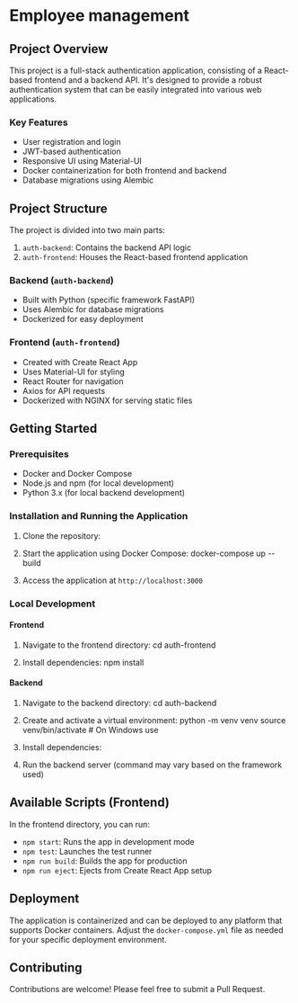 # Employee management

## Project Overview

This project is a full-stack authentication application, consisting of a React-based frontend and a backend API. It's designed to provide a robust authentication system that can be easily integrated into various web applications.

### Key Features

- User registration and login
- JWT-based authentication
- Responsive UI using Material-UI
- Docker containerization for both frontend and backend
- Database migrations using Alembic

## Project Structure

The project is divided into two main parts:

1. `auth-backend`: Contains the backend API logic
2. `auth-frontend`: Houses the React-based frontend application

### Backend (`auth-backend`)

- Built with Python (specific framework FastAPI)
- Uses Alembic for database migrations
- Dockerized for easy deployment

### Frontend (`auth-frontend`)

- Created with Create React App
- Uses Material-UI for styling
- React Router for navigation
- Axios for API requests
- Dockerized with NGINX for serving static files

## Getting Started

### Prerequisites

- Docker and Docker Compose
- Node.js and npm (for local development)
- Python 3.x (for local backend development)

### Installation and Running the Application

1. Clone the repository:

2. Start the application using Docker Compose: docker-compose up --build

3. Access the application at `http://localhost:3000`

### Local Development

#### Frontend

1. Navigate to the frontend directory: cd auth-frontend

2. Install dependencies: npm install

#### Backend

1. Navigate to the backend directory:
  cd auth-backend

2. Create and activate a virtual environment:
  python -m venv venv
   source venv/bin/activate  # On Windows use
   
3. Install dependencies:


   
4. Run the backend server (command may vary based on the framework used)

## Available Scripts (Frontend)

In the frontend directory, you can run:

- `npm start`: Runs the app in development mode
- `npm test`: Launches the test runner
- `npm run build`: Builds the app for production
- `npm run eject`: Ejects from Create React App setup

## Deployment

The application is containerized and can be deployed to any platform that supports Docker containers. Adjust the `docker-compose.yml` file as needed for your specific deployment environment.

## Contributing

Contributions are welcome! Please feel free to submit a Pull Request.

